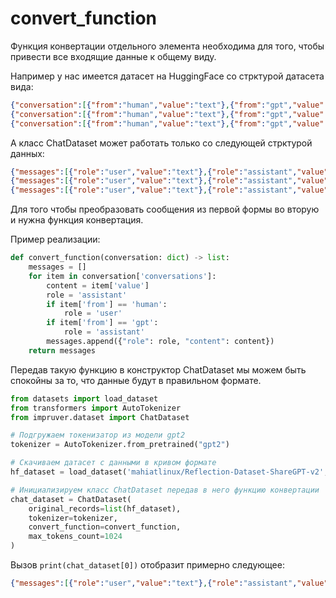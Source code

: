 # convert_function

Функция конвертации отдельного элемента необходима для того, чтобы привести все входящие данные к общему виду.

Например у нас имеется датасет на HuggingFace со стрктурой датасета вида:

```json lines
{"conversation":[{"from":"human","value":"text"},{"from":"gpt","value":"text"}]}
{"conversation":[{"from":"human","value":"text"},{"from":"gpt","value":"text"}]}
{"conversation":[{"from":"human","value":"text"},{"from":"gpt","value":"text"}]}
```

А класс ChatDataset может работать только со следующей стрктурой данных:

```json lines
{"messages":[{"role":"user","value":"text"},{"role":"assistant","value":"text"}]}
{"messages":[{"role":"user","value":"text"},{"role":"assistant","value":"text"}]}
{"messages":[{"role":"user","value":"text"},{"role":"assistant","value":"text"}]}
```

Для того чтобы преобразовать сообщения из первой формы во вторую и нужна функция конвертация.

Пример реализации:

```python
def convert_function(conversation: dict) -> list:
    messages = []
    for item in conversation['conversations']:
        content = item['value']
        role = 'assistant'
        if item['from'] == 'human':
            role = 'user'
        if item['from'] == 'gpt':
            role = 'assistant'
        messages.append({"role": role, "content": content})
    return messages
```

Передав такую функцию в конструктор ChatDataset мы можем быть спокойны за то, что данные будут в правильном формате.

```python
from datasets import load_dataset
from transformers import AutoTokenizer
from impruver.dataset import ChatDataset

# Подгружаем токенизатор из модели gpt2
tokenizer = AutoTokenizer.from_pretrained("gpt2")

# Скачиваем датасет с данными в кривом формате
hf_dataset = load_dataset('mahiatlinux/Reflection-Dataset-ShareGPT-v2', split='train')

# Инициализируем класс ChatDataset передав в него функцию конвертации
chat_dataset = ChatDataset(
    original_records=list(hf_dataset),
    tokenizer=tokenizer,
    convert_function=convert_function,
    max_tokens_count=1024
)
```

Вызов `print(chat_dataset[0])` отобразит примерно следующее:

```json lines
{"messages":[{"role":"user","value":"text"},{"role":"assistant","value":"text"}]}
```
